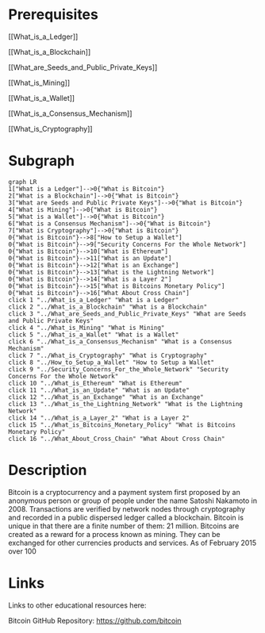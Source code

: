 # Prerequisites
[[What_is_a_Ledger]]


[[What_is_a_Blockchain]]


[[What_are_Seeds_and_Public_Private_Keys]]


[[What_is_Mining]]


[[What_is_a_Wallet]]


[[What_is_a_Consensus_Mechanism]]


[[What_is_Cryptography]]

# Subgraph

```mermaid
graph LR
1["What is a Ledger"]-->0{"What is Bitcoin"}
2["What is a Blockchain"]-->0{"What is Bitcoin"}
3["What are Seeds and Public Private Keys"]-->0{"What is Bitcoin"}
4["What is Mining"]-->0{"What is Bitcoin"}
5["What is a Wallet"]-->0{"What is Bitcoin"}
6["What is a Consensus Mechanism"]-->0{"What is Bitcoin"}
7["What is Cryptography"]-->0{"What is Bitcoin"}
0{"What is Bitcoin"}-->8["How to Setup a Wallet"]
0{"What is Bitcoin"}-->9["Security Concerns For the Whole Network"]
0{"What is Bitcoin"}-->10["What is Ethereum"]
0{"What is Bitcoin"}-->11["What is an Update"]
0{"What is Bitcoin"}-->12["What is an Exchange"]
0{"What is Bitcoin"}-->13["What is the Lightning Network"]
0{"What is Bitcoin"}-->14["What is a Layer 2"]
0{"What is Bitcoin"}-->15["What is Bitcoins Monetary Policy"]
0{"What is Bitcoin"}-->16["What About Cross Chain"]
click 1 "../What_is_a_Ledger" "What is a Ledger"
click 2 "../What_is_a_Blockchain" "What is a Blockchain"
click 3 "../What_are_Seeds_and_Public_Private_Keys" "What are Seeds and Public Private Keys"
click 4 "../What_is_Mining" "What is Mining"
click 5 "../What_is_a_Wallet" "What is a Wallet"
click 6 "../What_is_a_Consensus_Mechanism" "What is a Consensus Mechanism"
click 7 "../What_is_Cryptography" "What is Cryptography"
click 8 "../How_to_Setup_a_Wallet" "How to Setup a Wallet"
click 9 "../Security_Concerns_For_the_Whole_Network" "Security Concerns For the Whole Network"
click 10 "../What_is_Ethereum" "What is Ethereum"
click 11 "../What_is_an_Update" "What is an Update"
click 12 "../What_is_an_Exchange" "What is an Exchange"
click 13 "../What_is_the_Lightning_Network" "What is the Lightning Network"
click 14 "../What_is_a_Layer_2" "What is a Layer 2"
click 15 "../What_is_Bitcoins_Monetary_Policy" "What is Bitcoins Monetary Policy"
click 16 "../What_About_Cross_Chain" "What About Cross Chain"
```



# Description
Bitcoin is a cryptocurrency and a payment system first proposed by an anonymous person or group of people under the name Satoshi Nakamoto in 2008. Transactions are verified by network nodes through cryptography and recorded in a public dispersed ledger called a blockchain. Bitcoin is unique in that there are a finite number of them: 21 million. Bitcoins are created as a reward for a process known as mining. They can be exchanged for other currencies products and services. As of February 2015 over 100

# Links
Links to other educational resources here:

Bitcoin GitHub Repository: https://github.com/bitcoin
